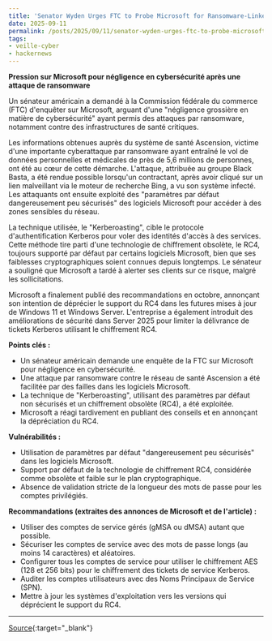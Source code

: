 ```yaml
---
title: 'Senator Wyden Urges FTC to Probe Microsoft for Ransomware-Linked Cybersecurity Negligence'
date: 2025-09-11
permalink: /posts/2025/09/11/senator-wyden-urges-ftc-to-probe-microsoft-for-ransomware-linked-cybersecurity-negligence/
tags:
- veille-cyber
- hackernews
---
```

**Pression sur Microsoft pour négligence en cybersécurité après une attaque de ransomware**

Un sénateur américain a demandé à la Commission fédérale du commerce (FTC) d'enquêter sur Microsoft, arguant d'une "négligence grossière en matière de cybersécurité" ayant permis des attaques par ransomware, notamment contre des infrastructures de santé critiques.

Les informations obtenues auprès du système de santé Ascension, victime d'une importante cyberattaque par ransomware ayant entraîné le vol de données personnelles et médicales de près de 5,6 millions de personnes, ont été au cœur de cette démarche. L'attaque, attribuée au groupe Black Basta, a été rendue possible lorsqu'un contractant, après avoir cliqué sur un lien malveillant via le moteur de recherche Bing, a vu son système infecté. Les attaquants ont ensuite exploité des "paramètres par défaut dangereusement peu sécurisés" des logiciels Microsoft pour accéder à des zones sensibles du réseau.

La technique utilisée, le "Kerberoasting", cible le protocole d'authentification Kerberos pour voler des identités d'accès à des services. Cette méthode tire parti d'une technologie de chiffrement obsolète, le RC4, toujours supporté par défaut par certains logiciels Microsoft, bien que ses faiblesses cryptographiques soient connues depuis longtemps. Le sénateur a souligné que Microsoft a tardé à alerter ses clients sur ce risque, malgré les sollicitations.

Microsoft a finalement publié des recommandations en octobre, annonçant son intention de déprécier le support du RC4 dans les futures mises à jour de Windows 11 et Windows Server. L'entreprise a également introduit des améliorations de sécurité dans Server 2025 pour limiter la délivrance de tickets Kerberos utilisant le chiffrement RC4.

**Points clés :**

*   Un sénateur américain demande une enquête de la FTC sur Microsoft pour négligence en cybersécurité.
*   Une attaque par ransomware contre le réseau de santé Ascension a été facilitée par des failles dans les logiciels Microsoft.
*   La technique de "Kerberoasting", utilisant des paramètres par défaut non sécurisés et un chiffrement obsolète (RC4), a été exploitée.
*   Microsoft a réagi tardivement en publiant des conseils et en annonçant la dépréciation du RC4.

**Vulnérabilités :**

*   Utilisation de paramètres par défaut "dangereusement peu sécurisés" dans les logiciels Microsoft.
*   Support par défaut de la technologie de chiffrement RC4, considérée comme obsolète et faible sur le plan cryptographique.
*   Absence de validation stricte de la longueur des mots de passe pour les comptes privilégiés.

**Recommandations (extraites des annonces de Microsoft et de l'article) :**

*   Utiliser des comptes de service gérés (gMSA ou dMSA) autant que possible.
*   Sécuriser les comptes de service avec des mots de passe longs (au moins 14 caractères) et aléatoires.
*   Configurer tous les comptes de service pour utiliser le chiffrement AES (128 et 256 bits) pour le chiffrement des tickets de service Kerberos.
*   Auditer les comptes utilisateurs avec des Noms Principaux de Service (SPN).
*   Mettre à jour les systèmes d'exploitation vers les versions qui déprécient le support du RC4.

---
[Source](https://thehackernews.com/2025/09/senator-wyden-urges-ftc-to-probe.html){:target="_blank"}
